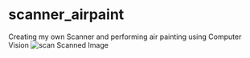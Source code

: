 # scanner_airpaint
Creating my own Scanner and performing air painting using Computer Vision
![scan](https://user-images.githubusercontent.com/26377913/29237883-6e3af90a-7f45-11e7-8ea2-1703a81347b1.png)
Scanned Image



